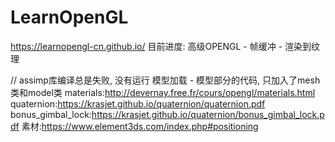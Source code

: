 # LearnOpenGL

https://learnopengl-cn.github.io/
目前进度: 高级OPENGL - 帧缓冲 - 渲染到纹理

// assimp库编译总是失败, 没有运行 模型加载 - 模型部分的代码, 只加入了mesh类和model类
materials:http://devernay.free.fr/cours/opengl/materials.html
quaternion:https://krasjet.github.io/quaternion/quaternion.pdf
bonus_gimbal_lock:https://krasjet.github.io/quaternion/bonus_gimbal_lock.pdf
素材:https://www.element3ds.com/index.php#positioning
